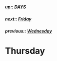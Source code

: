 ##### up:: [DAYS](../mocs/days.md)

##### next:: [Friday](./30Sept2023.md)

##### previous:: [Wednesday](./28Sept2023.md)

# Thursday